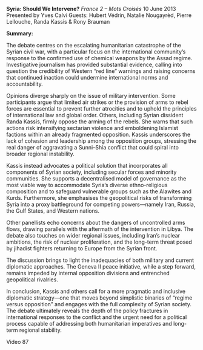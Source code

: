 **Syria: Should We Intervene?** _France 2 – Mots Croisés_ 10 June 2013 Presented by Yves Calvi Guests: Hubert Védrin, Natalie Nougayrèd, Pierre Lellouche, Randa Kassis & Rony Brauman

**Summary:**

The debate centres on the escalating humanitarian catastrophe of the Syrian civil war, with a particular focus on the international community’s response to the confirmed use of chemical weapons by the Assad regime. Investigative journalism has provided substantial evidence, calling into question the credibility of Western “red line” warnings and raising concerns that continued inaction could undermine international norms and accountability.

Opinions diverge sharply on the issue of military intervention. Some participants argue that limited air strikes or the provision of arms to rebel forces are essential to prevent further atrocities and to uphold the principles of international law and global order. Others, including Syrian dissident Randa Kassis, firmly oppose the arming of the rebels. She warns that such actions risk intensifying sectarian violence and emboldening Islamist factions within an already fragmented opposition. Kassis underscores the lack of cohesion and leadership among the opposition groups, stressing the real danger of aggravating a Sunni–Shia conflict that could spiral into broader regional instability.

Kassis instead advocates a political solution that incorporates all components of Syrian society, including secular forces and minority communities. She supports a decentralised model of governance as the most viable way to accommodate Syria’s diverse ethno-religious composition and to safeguard vulnerable groups such as the Alawites and Kurds. Furthermore, she emphasises the geopolitical risks of transforming Syria into a proxy battleground for competing powers—namely Iran, Russia, the Gulf States, and Western nations.

Other panellists echo concerns about the dangers of uncontrolled arms flows, drawing parallels with the aftermath of the intervention in Libya. The debate also touches on wider regional issues, including Iran’s nuclear ambitions, the risk of nuclear proliferation, and the long-term threat posed by jihadist fighters returning to Europe from the Syrian front.

The discussion brings to light the inadequacies of both military and current diplomatic approaches. The Geneva II peace initiative, while a step forward, remains impeded by internal opposition divisions and entrenched geopolitical rivalries.

In conclusion, Kassis and others call for a more pragmatic and inclusive diplomatic strategy—one that moves beyond simplistic binaries of “regime versus opposition” and engages with the full complexity of Syrian society. The debate ultimately reveals the depth of the policy fractures in international responses to the conflict and the urgent need for a political process capable of addressing both humanitarian imperatives and long-term regional stability.

Video 87